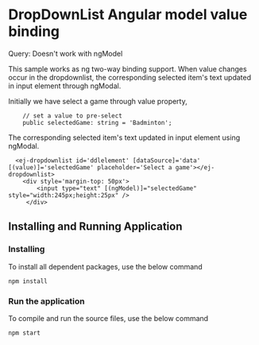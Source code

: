 # DropDownList Angular model value binding

Query: Doesn't work with ngModel

This sample works as ng two-way binding support. When value changes occur in the dropdownlist, the corresponding selected item's text updated in input element through ngModal.

Initially we have select a game through value property,

```
    // set a value to pre-select
    public selectedGame: string = 'Badminton';
```

The corresponding selected item's text updated in input element using ngModal.

```
  <ej-dropdownlist id='ddlelement' [dataSource]='data' [(value)]='selectedGame' placeholder='Select a game'></ej-dropdownlist>
    <div style='margin-top: 50px'>
        <input type="text" [(ngModel)]="selectedGame" style="width:245px;height:25px" />
     </div>
```

## Installing and Running Application

### Installing

To install all dependent packages, use the below command

```
npm install
```

### Run the application

To compile and run the source files, use the below command

```
npm start
```
